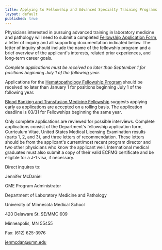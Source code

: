 ```yaml
---
title: Applying to Fellowship and Advanced Specialty Training Programs
layout: default
published: true
---
```

Physicians interested in pursuing advanced training in laboratory medicine and
pathology will need to submit a completed
[Fellowship Application Form]({{site.baseurl}}/files/prospective_fellows/applying/Fellowship_Application_Form.pdf), a letter of inquiry and all supporting documentation indicated below. The letter of inquiry should include the name of the fellowship program and a brief overview of the applicant's interests, related prior experiences, and long-term career goals.

_Complete applications must be received no later than September 1 for
positions beginning July 1 of the following year._

Applications for the [Hematopathology Fellowship Program](../hematopathology/)
should be received no later than January 1 for positions beginning July 1 of
the following year.

[Blood Banking and Transfusion Medicine Fellowship](../blood_banking_and_transfusion_medicine/) suggests
applying early as applications are accepted on a rolling basis. The
application deadline is 03/31 for Fellowships beginning the same year.

Only complete applications are reviewed for possible interviews. Complete
applications consist of the Department's fellowship application form,
Curriculum Vitae, United States Medical Licensing Examination results (parts
1, 2, and 3), and three letters of recommendation. These letters should be
from the applicant's current/most recent program director and two other
physicians who know the applicant well. International medical graduates must
also submit a copy of their valid ECFMG certificate and be eligible for a J-1
visa, if necessary.

Direct inquires to:

Jennifer McDaniel

GME Program Administrator

Department of Laboratory Medicine and Pathology

University of Minnesota Medical School

420 Delaware St. SE/MMC 609

Minneapolis, MN 55455

Fax: (612) 625-3976

[jenmcdan@umn.edu](mailto:jenmcdan@umn.edu)
